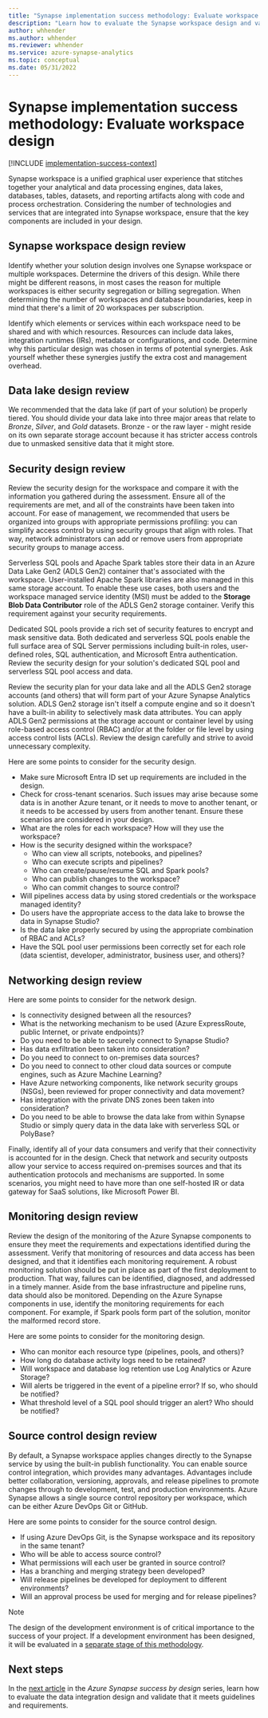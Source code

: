 ```yaml
---
title: "Synapse implementation success methodology: Evaluate workspace design"
description: "Learn how to evaluate the Synapse workspace design and validate that it meets guidelines and requirements."
author: whhender
ms.author: whhender
ms.reviewer: whhender
ms.service: azure-synapse-analytics
ms.topic: conceptual
ms.date: 05/31/2022
---
```


# Synapse implementation success methodology: Evaluate workspace design

[!INCLUDE [implementation-success-context](includes/implementation-success-context.md)]

Synapse workspace is a unified graphical user experience that stitches together your analytical and data processing engines, data lakes, databases, tables, datasets, and reporting artifacts along with code and process orchestration. Considering the number of technologies and services that are integrated into Synapse workspace, ensure that the key components are included in your design.

## Synapse workspace design review

Identify whether your solution design involves one Synapse workspace or multiple workspaces. Determine the drivers of this design. While there might be different reasons, in most cases the reason for multiple workspaces is either security segregation or billing segregation. When determining the number of workspaces and database boundaries, keep in mind that there's a limit of 20 workspaces per subscription.

Identify which elements or services within each workspace need to be shared and with which resources. Resources can include data lakes, integration runtimes (IRs), metadata or configurations, and code. Determine why this particular design was chosen in terms of potential synergies. Ask yourself whether these synergies justify the extra cost and management overhead.

## Data lake design review

We recommended that the data lake (if part of your solution) be properly tiered. You should divide your data lake into three major areas that relate to *Bronze*, *Silver*, and *Gold* datasets. Bronze - or the raw layer - might reside on its own separate storage account because it has stricter access controls due to unmasked sensitive data that it might store.

## Security design review

Review the security design for the workspace and compare it with the information you gathered during the assessment. Ensure all of the requirements are met, and all of the constraints have been taken into account. For ease of management, we recommended that users be organized into groups with appropriate permissions profiling: you can simplify access control by using security groups that align with roles. That way, network administrators can add or remove users from appropriate security groups to manage access.

Serverless SQL pools and Apache Spark tables store their data in an Azure Data Lake Gen2 (ADLS Gen2) container that's associated with the workspace. User-installed Apache Spark libraries are also managed in this same storage account. To enable these use cases, both users and the workspace managed service identity (MSI) must be added to the **Storage Blob Data Contributor** role of the ADLS Gen2 storage container. Verify this requirement against your security requirements.

Dedicated SQL pools provide a rich set of security features to encrypt and mask sensitive data. Both dedicated and serverless SQL pools enable the full surface area of SQL Server permissions including built-in roles, user-defined roles, SQL authentication, and Microsoft Entra authentication. Review the security design for your solution's dedicated SQL pool and serverless SQL pool access and data.

Review the security plan for your data lake and all the ADLS Gen2 storage accounts (and others) that will form part of your Azure Synapse Analytics solution. ADLS Gen2 storage isn't itself a compute engine and so it doesn't have a built-in ability to selectively mask data attributes. You can apply ADLS Gen2 permissions at the storage account or container level by using role-based access control (RBAC) and/or at the folder or file level by using access control lists (ACLs). Review the design carefully and strive to avoid unnecessary complexity.

Here are some points to consider for the security design.

- Make sure Microsoft Entra ID set up requirements are included in the design.
- Check for cross-tenant scenarios. Such issues may arise because some data is in another Azure tenant, or it needs to move to another tenant, or it needs to be accessed by users from another tenant. Ensure these scenarios are considered in your design.
- What are the roles for each workspace? How will they use the workspace?
- How is the security designed within the workspace?
    - Who can view all scripts, notebooks, and pipelines?
    - Who can execute scripts and pipelines?
    - Who can create/pause/resume SQL and Spark pools?
    - Who can publish changes to the workspace?
    - Who can commit changes to source control?
- Will pipelines access data by using stored credentials or the workspace managed identity?
- Do users have the appropriate access to the data lake to browse the data in Synapse Studio?
- Is the data lake properly secured by using the appropriate combination of RBAC and ACLs?
- Have the SQL pool user permissions been correctly set for each role (data scientist, developer, administrator, business user, and others)?

## Networking design review

Here are some points to consider for the network design.

- Is connectivity designed between all the resources?
- What is the networking mechanism to be used (Azure ExpressRoute, public Internet, or private endpoints)?
- Do you need to be able to securely connect to Synapse Studio?
- Has data exfiltration been taken into consideration?
- Do you need to connect to on-premises data sources?
- Do you need to connect to other cloud data sources or compute engines, such as Azure Machine Learning?
- Have Azure networking components, like network security groups (NSGs), been reviewed for proper connectivity and data movement?
- Has integration with the private DNS zones been taken into consideration?
- Do you need to be able to browse the data lake from within Synapse Studio or simply query data in the data lake with serverless SQL or PolyBase?

Finally, identify all of your data consumers and verify that their connectivity is accounted for in the design. Check that network and security outposts allow your service to access required on-premises sources and that its authentication protocols and mechanisms are supported. In some scenarios, you might need to have more than one self-hosted IR or data gateway for SaaS solutions, like Microsoft Power BI.

## Monitoring design review

Review the design of the monitoring of the Azure Synapse components to ensure they meet the requirements and expectations identified during the assessment. Verify that monitoring of resources and data access has been designed, and that it identifies each monitoring requirement. A robust monitoring solution should be put in place as part of the first deployment to production. That way, failures can be identified, diagnosed, and addressed in a timely manner. Aside from the base infrastructure and pipeline runs, data should also be monitored. Depending on the Azure Synapse components in use, identify the monitoring requirements for each component. For example, if Spark pools form part of the solution, monitor the malformed record store. 

Here are some points to consider for the monitoring design.

- Who can monitor each resource type (pipelines, pools, and others)?
- How long do database activity logs need to be retained?
- Will workspace and database log retention use Log Analytics or Azure Storage?
- Will alerts be triggered in the event of a pipeline error? If so, who should be notified?
- What threshold level of a SQL pool should trigger an alert? Who should be notified?

## Source control design review

By default, a Synapse workspace applies changes directly to the Synapse service by using the built-in publish functionality. You can enable source control integration, which provides many advantages. Advantages include better collaboration, versioning, approvals, and release pipelines to promote changes through to development, test, and production environments. Azure Synapse allows a single source control repository per workspace, which can be either Azure DevOps Git or GitHub.

Here are some points to consider for the source control design.

- If using Azure DevOps Git, is the Synapse workspace and its repository in the same tenant?
- Who will be able to access source control?
- What permissions will each user be granted in source control?
- Has a branching and merging strategy been developed?
- Will release pipelines be developed for deployment to different environments?
- Will an approval process be used for merging and for release pipelines?

> [!NOTE]
> The design of the development environment is of critical importance to the success of your project. If a development environment has been designed, it will be evaluated in a [separate stage of this methodology](implementation-success-evaluate-solution-development-environment-design.md).

## Next steps

In the [next article](implementation-success-evaluate-data-integration-design.md) in the *Azure Synapse success by design* series, learn how to evaluate the data integration design and validate that it meets guidelines and requirements.
